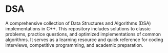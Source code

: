 # DSA
A comprehensive collection of Data Structures and Algorithms (DSA) implementations in C++. This repository includes solutions to classic problems, practice questions, and optimized implementations of common algorithms. It serves as a learning resource and quick reference for coding interviews, competitive programming, and academic preparation.
